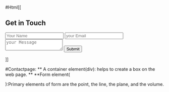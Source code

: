 #Html[[<div class="contact-container" id="contact"> 
            <form action="" class="contact-left" method="post">
            <div class="contact-left-title">
                <h2>Get in Touch</h2> 
            </div>
            <input type="text" name="name" placeholder="Your Name" class="contact-inputs">
            <input type="email" name="email" placeholder="your Email" class="contact-inputs">
            <textarea name="message" placeholder="your Message" class="contact-inputs"  ></textarea>
             <button type="submit" formaction="#header" >Submit</button>
        </form> 
        <div class="contact-right">
            <div class="pink-box"></div>
            <div class="white-box"></div> 
        </div>
    </div> ]] 
    
#Contactpage:
    ** A container element(div): helps to create a box on the web page.
      ** **Form element(<form>):Primary elements of form are the point, the line, the plane, and the volume.